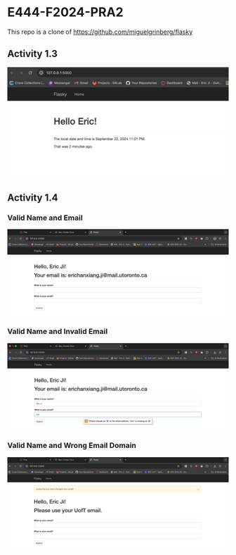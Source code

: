 # E444-F2024-PRA2

This repo is a clone of https://github.com/miguelgrinberg/flasky

## Activity 1.3
![alt text](assets/activity3.png)

## Activity 1.4

### Valid Name and Email
![alt text](assets/activity4-1.png)

### Valid Name and Invalid Email
![alt text](assets/activity4-2.png)

### Valid Name and Wrong Email Domain
![alt text](assets/activity4-3.png)
